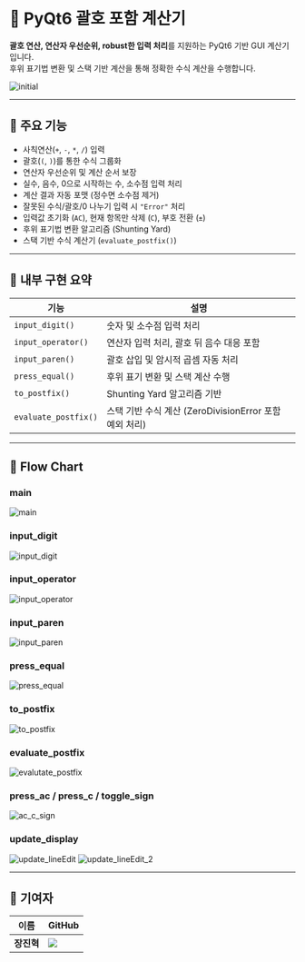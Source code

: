 # 🧮 PyQt6 괄호 포함 계산기

**괄호 연산, 연산자 우선순위, robust한 입력 처리**를 지원하는 PyQt6 기반 GUI 계산기입니다.  
후위 표기법 변환 및 스택 기반 계산을 통해 정확한 수식 계산을 수행합니다.

![initial](https://github.com/jinhyuk2me/qt-calculator/blob/main/img/initial.png?raw=true)

---

## 📌 주요 기능

- 사칙연산(`+`, `-`, `*`, `/`) 입력
- 괄호(`(`, `)`)를 통한 수식 그룹화
- 연산자 우선순위 및 계산 순서 보장
- 실수, 음수, 0으로 시작하는 수, 소수점 입력 처리
- 계산 결과 자동 포맷 (정수면 소수점 제거)
- 잘못된 수식/괄호/0 나누기 입력 시 `"Error"` 처리
- 입력값 초기화 (`AC`), 현재 항목만 삭제 (`C`), 부호 전환 (`±`)
- 후위 표기법 변환 알고리즘 (Shunting Yard)
- 스택 기반 수식 계산기 (`evaluate_postfix()`)

---

## 🧠 내부 구현 요약

| 기능 | 설명 |
|------|------|
| `input_digit()` | 숫자 및 소수점 입력 처리 |
| `input_operator()` | 연산자 입력 처리, 괄호 뒤 음수 대응 포함 |
| `input_paren()` | 괄호 삽입 및 암시적 곱셈 자동 처리 |
| `press_equal()` | 후위 표기 변환 및 스택 계산 수행 |
| `to_postfix()` | Shunting Yard 알고리즘 기반 |
| `evaluate_postfix()` | 스택 기반 수식 계산 (ZeroDivisionError 포함 예외 처리) |


---

## 🧩 Flow Chart

### main
![main](https://github.com/jinhyuk2me/qt-calculator/blob/main/flow_chart/main.png?raw=true)

### input_digit
![input_digit](https://github.com/jinhyuk2me/qt-calculator/blob/main/flow_chart/input_digit.png?raw=true)

### input_operator
![input_operator](https://github.com/jinhyuk2me/qt-calculator/blob/main/flow_chart/input_operator.png?raw=true)

### input_paren
![input_paren](https://github.com/jinhyuk2me/qt-calculator/blob/main/flow_chart/input_paren.png?raw=true)

### press_equal
![press_equal](https://github.com/jinhyuk2me/qt-calculator/blob/main/flow_chart/press_equal.png?raw=true)

### to_postfix
![to_postfix](https://github.com/jinhyuk2me/qt-calculator/blob/main/flow_chart/to_postfix.png?raw=true)

### evaluate_postfix
![evalutate_postfix](https://github.com/jinhyuk2me/qt-calculator/blob/main/flow_chart/evaluate_postfix.png?raw=true)

### press_ac / press_c / toggle_sign
![ac_c_sign](https://github.com/jinhyuk2me/qt-calculator/blob/main/flow_chart/ac_c_sign.png?raw=true)

### update_display
![update_lineEdit](https://github.com/jinhyuk2me/qt-calculator/blob/main/flow_chart/update_lineEdit.png?raw=true)
![update_lineEdit_2](https://github.com/jinhyuk2me/qt-calculator/blob/main/flow_chart/update_lineEdit_2.png?raw=true)

---

## 👤 기여자

<table>
  <thead>
    <tr>
      <th>이름</th>
      <th>GitHub</th>
    </tr>
  </thead>
  <tbody>
    <tr>
      <td><strong>장진혁</strong></td>
      <td>
        <a href="https://github.com/jinhyuk2me">
          <img src="https://img.shields.io/badge/github-jinhyuk2me-181717?style=flat-square&logo=github&logoColor=white">
        </a>
      </td>
    </tr>
  </tbody>
</table>

